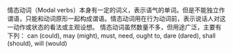 情态动词（Modal verbs）本身有一定的词义，表示语气的单词。但是不能独立作谓语，只能和动词原形一起构成谓语。情态动词用在行为动词前，表示说话人对这一动作或状态的看法或主观设想。 情态动词虽然数量不多，但用途广泛，主要有下列： can (could), may (might), must, need, ought to, dare (dared), shall (should), will (would)
